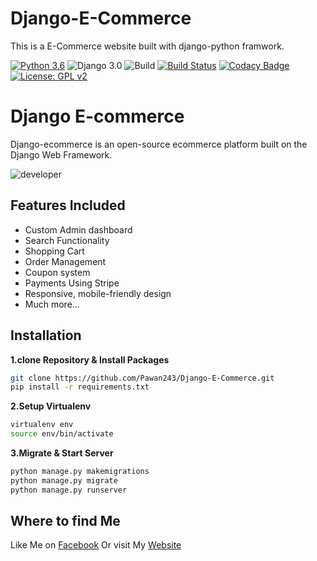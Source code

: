 # Django-E-Commerce
This is a E-Commerce website built with django-python framwork. 

[![Python 3.6](https://img.shields.io/badge/python-3.6-yellow.svg)](https://www.python.org/downloads/release/python-360/)
![Django 3.0](https://img.shields.io/badge/Django-3.0-green.svg)
![Build](https://github.com/shyam999/Django-ecommerce/workflows/Build/badge.svg?branch=master)
[![Build Status](https://travis-ci.org/dwyl/esta.svg?branch=master)](https://travis-ci.org/dwyl/esta)
[![Codacy Badge](https://api.codacy.com/project/badge/Grade/0bac0d007c02404582406bf70e101fa3)](https://app.codacy.com/manual/shyam.acharjya.1/Django-ecommerce?utm_source=github.com&utm_medium=referral&utm_content=shyam999/Django-ecommerce&utm_campaign=Badge_Grade_Dashboard)
[![License: GPL v2](https://img.shields.io/badge/License-GPL%20v2-blue.svg)](https://github.com/Pawan243/Django-E-Commerce/blob/master/LICENSE)

# Django E-commerce
Django-ecommerce is an open-source ecommerce platform built on the Django Web Framework.

![developer](https://img.shields.io/badge/Developed%20By%20%3A-Pawan%20Kumar-orange)
## Features Included
- Custom Admin dashboard
- Search Functionality
- Shopping Cart
- Order Management
- Coupon system
- Payments Using Stripe
- Responsive, mobile-friendly design
- Much more...

## Installation

**1.clone Repository & Install Packages**
```sh
git clone https://github.com/Pawan243/Django-E-Commerce.git
pip install -r requirements.txt
```
**2.Setup Virtualenv**
```sh
virtualenv env
source env/bin/activate
```
**3.Migrate & Start Server**
```sh
python manage.py makemigrations
python manage.py migrate
python manage.py runserver
```

## Where to find Me
Like Me on [Facebook](https://www.facebook.com/pawan.swami.50115161j)
Or visit My [Website](https://pawan243.github.io/portfolio1/)

